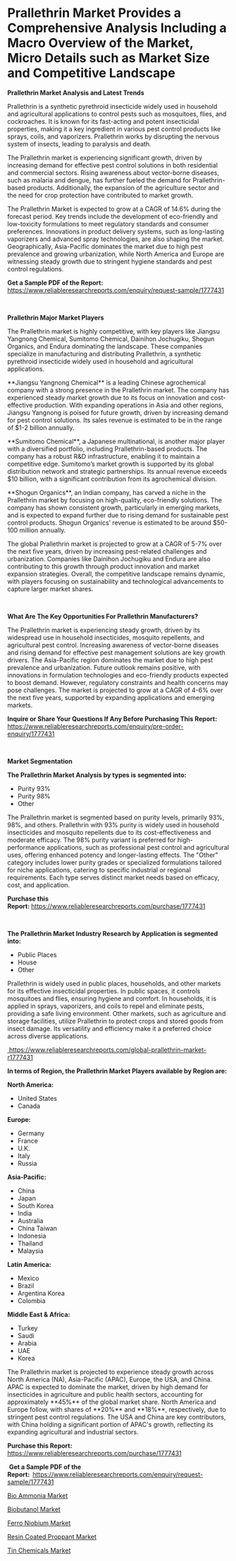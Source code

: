 <p><h1>Prallethrin Market Provides a Comprehensive Analysis Including a Macro Overview of the Market, Micro Details such as Market Size and Competitive Landscape</h1></p><p><strong>Prallethrin Market Analysis and Latest Trends</strong></p>
<p><p>Prallethrin is a synthetic pyrethroid insecticide widely used in household and agricultural applications to control pests such as mosquitoes, flies, and cockroaches. It is known for its fast-acting and potent insecticidal properties, making it a key ingredient in various pest control products like sprays, coils, and vaporizers. Prallethrin works by disrupting the nervous system of insects, leading to paralysis and death.</p><p>The Prallethrin market is experiencing significant growth, driven by increasing demand for effective pest control solutions in both residential and commercial sectors. Rising awareness about vector-borne diseases, such as malaria and dengue, has further fueled the demand for Prallethrin-based products. Additionally, the expansion of the agriculture sector and the need for crop protection have contributed to market growth.</p><p>The Prallethrin Market is expected to grow at a CAGR of 14.6% during the forecast period. Key trends include the development of eco-friendly and low-toxicity formulations to meet regulatory standards and consumer preferences. Innovations in product delivery systems, such as long-lasting vaporizers and advanced spray technologies, are also shaping the market. Geographically, Asia-Pacific dominates the market due to high pest prevalence and growing urbanization, while North America and Europe are witnessing steady growth due to stringent hygiene standards and pest control regulations.</p></p>
<p><strong>Get a Sample PDF of the Report:&nbsp;</strong> <a href="https://www.reliableresearchreports.com/enquiry/request-sample/1777431?utm_campaign=117&utm_medium=2&utm_source=Github&utm_content=ia&utm_term=26012025&utm_id=prallethrin">https://www.reliableresearchreports.com/enquiry/request-sample/1777431</a></p>
<p>&nbsp;</p>
<p><strong>Prallethrin Major Market Players</strong></p>
<p><p>The Prallethrin market is highly competitive, with key players like Jiangsu Yangnong Chemical, Sumitomo Chemical, Dainihon Jochugiku, Shogun Organics, and Endura dominating the landscape. These companies specialize in manufacturing and distributing Prallethrin, a synthetic pyrethroid insecticide widely used in household and agricultural applications.</p><p>**Jiangsu Yangnong Chemical** is a leading Chinese agrochemical company with a strong presence in the Prallethrin market. The company has experienced steady market growth due to its focus on innovation and cost-effective production. With expanding operations in Asia and other regions, Jiangsu Yangnong is poised for future growth, driven by increasing demand for pest control solutions. Its sales revenue is estimated to be in the range of $1-2 billion annually.</p><p>**Sumitomo Chemical**, a Japanese multinational, is another major player with a diversified portfolio, including Prallethrin-based products. The company has a robust R&D infrastructure, enabling it to maintain a competitive edge. Sumitomo’s market growth is supported by its global distribution network and strategic partnerships. Its annual revenue exceeds $10 billion, with a significant contribution from its agrochemical division.</p><p>**Shogun Organics**, an Indian company, has carved a niche in the Prallethrin market by focusing on high-quality, eco-friendly solutions. The company has shown consistent growth, particularly in emerging markets, and is expected to expand further due to rising demand for sustainable pest control products. Shogun Organics’ revenue is estimated to be around $50-100 million annually.</p><p>The global Prallethrin market is projected to grow at a CAGR of 5-7% over the next five years, driven by increasing pest-related challenges and urbanization. Companies like Dainihon Jochugiku and Endura are also contributing to this growth through product innovation and market expansion strategies. Overall, the competitive landscape remains dynamic, with players focusing on sustainability and technological advancements to capture larger market shares.</p></p>
<p>&nbsp;</p>
<p><strong>What Are The Key Opportunities For Prallethrin Manufacturers?</strong></p>
<p><p>The Prallethrin market is experiencing steady growth, driven by its widespread use in household insecticides, mosquito repellents, and agricultural pest control. Increasing awareness of vector-borne diseases and rising demand for effective pest management solutions are key growth drivers. The Asia-Pacific region dominates the market due to high pest prevalence and urbanization. Future outlook remains positive, with innovations in formulation technologies and eco-friendly products expected to boost demand. However, regulatory constraints and health concerns may pose challenges. The market is projected to grow at a CAGR of 4-6% over the next five years, supported by expanding applications and emerging markets.</p></p>
<p><strong>Inquire or Share Your Questions If Any Before Purchasing This Report:</strong> <a href="https://www.reliableresearchreports.com/enquiry/pre-order-enquiry/1777431?utm_campaign=117&utm_medium=2&utm_source=Github&utm_content=ia&utm_term=26012025&utm_id=prallethrin">https://www.reliableresearchreports.com/enquiry/pre-order-enquiry/1777431</a></p>
<p>&nbsp;</p>
<p><strong>Market Segmentation</strong></p>
<p><strong>The Prallethrin Market Analysis by types is segmented into:</strong></p>
<p><ul><li>Purity 93%</li><li>Purity 98%</li><li>Other</li></ul></p>
<p><p>The Prallethrin market is segmented based on purity levels, primarily 93%, 98%, and others. Prallethrin with 93% purity is widely used in household insecticides and mosquito repellents due to its cost-effectiveness and moderate efficacy. The 98% purity variant is preferred for high-performance applications, such as professional pest control and agricultural uses, offering enhanced potency and longer-lasting effects. The "Other" category includes lower purity grades or specialized formulations tailored for niche applications, catering to specific industrial or regional requirements. Each type serves distinct market needs based on efficacy, cost, and application.</p></p>
<p><strong>Purchase this Report:&nbsp;</strong><a href="https://www.reliableresearchreports.com/purchase/1777431?utm_campaign=117&utm_medium=2&utm_source=Github&utm_content=ia&utm_term=26012025&utm_id=prallethrin">https://www.reliableresearchreports.com/purchase/1777431</a></p>
<p>&nbsp;</p>
<p><strong>The Prallethrin Market Industry Research by Application is segmented into:</strong></p>
<p><ul><li>Public Places</li><li>House</li><li>Other</li></ul></p>
<p><p>Prallethrin is widely used in public places, households, and other markets for its effective insecticidal properties. In public spaces, it controls mosquitoes and flies, ensuring hygiene and comfort. In households, it is applied in sprays, vaporizers, and coils to repel and eliminate pests, providing a safe living environment. Other markets, such as agriculture and storage facilities, utilize Prallethrin to protect crops and stored goods from insect damage. Its versatility and efficiency make it a preferred choice across diverse applications.</p></p>
<p><a href="https://www.reliableresearchreports.com/global-prallethrin-market-r1777431?utm_campaign=117&utm_medium=2&utm_source=Github&utm_content=ia&utm_term=26012025&utm_id=prallethrin">&nbsp;https://www.reliableresearchreports.com/global-prallethrin-market-r1777431</a></p>
<p><strong>In terms of Region, the Prallethrin Market Players available by Region are:</strong></p>
<p>
    <p> <strong> North America: </strong>
        <ul>
            <li>United States</li>
            <li>Canada</li>
        </ul>
        </p> 
    <p> <strong> Europe: </strong>
        <ul>
            <li>Germany</li>
            <li>France</li>
            <li>U.K.</li>
            <li>Italy</li>
            <li>Russia</li>
        </ul>
        </p> 
    <p> <strong> Asia-Pacific: </strong>
        <ul>
            <li>China</li>
            <li>Japan</li>
            <li>South Korea</li>
            <li>India</li>
            <li>Australia</li>
            <li>China Taiwan</li>
            <li>Indonesia</li>
            <li>Thailand</li>
            <li>Malaysia</li>
        </ul>
        </p> 
    <p> <strong> Latin America: </strong>
        <ul>
            <li>Mexico</li>
            <li>Brazil</li>
            <li>Argentina Korea</li>
            <li>Colombia</li>
        </ul>
        </p> 
    <p> <strong> Middle East & Africa: </strong>
        <ul>
            <li>Turkey</li>
            <li>Saudi</li>
            <li>Arabia</li>
            <li>UAE</li>
            <li>Korea</li>
        </ul>
    </p>
    </p>
<p><p>The Prallethrin market is projected to experience steady growth across North America (NA), Asia-Pacific (APAC), Europe, the USA, and China. APAC is expected to dominate the market, driven by high demand for insecticides in agriculture and public health sectors, accounting for approximately **45%** of the global market share. North America and Europe follow, with shares of **20%** and **18%**, respectively, due to stringent pest control regulations. The USA and China are key contributors, with China holding a significant portion of APAC's growth, reflecting its expanding agricultural and industrial sectors.</p></p>
<p><strong>Purchase this Report: </strong><a href="https://www.reliableresearchreports.com/purchase/1777431?utm_campaign=117&utm_medium=2&utm_source=Github&utm_content=ia&utm_term=26012025&utm_id=prallethrin">https://www.reliableresearchreports.com/purchase/1777431</a></p>
<p>&nbsp;<strong>Get a Sample PDF of the Report:&nbsp;&nbsp;</strong><a href="https://www.reliableresearchreports.com/enquiry/request-sample/1777431?utm_campaign=117&utm_medium=2&utm_source=Github&utm_content=ia&utm_term=26012025&utm_id=prallethrin">https://www.reliableresearchreports.com/enquiry/request-sample/1777431</a></p>
<p><strong></strong></p>
<p><p><a href="https://github.com/SamiaChowdhury801/Market-Research-Report-List-1/blob/main/bio-ammonia-market.md?utm_campaign=117&utm_medium=2&utm_source=Github&utm_content=ia&utm_term=26012025&utm_id=prallethrin">Bio Ammonia Market</a></p><p><a href="https://github.com/indrystar/Market-Research-Report-List-5/blob/main/biobutanol-market.md?utm_campaign=117&utm_medium=2&utm_source=Github&utm_content=ia&utm_term=26012025&utm_id=prallethrin">Biobutanol Market</a></p><p><a href="https://github.com/shewlisapsai/Market-Research-Report-List-1/blob/main/ferro-niobium-market.md?utm_campaign=117&utm_medium=2&utm_source=Github&utm_content=ia&utm_term=26012025&utm_id=prallethrin">Ferro Niobium Market</a></p><p><a href="https://github.com/LilianFaulkner65/Market-Research-Report-List-1/blob/main/resin-coated-proppant-market.md?utm_campaign=117&utm_medium=2&utm_source=Github&utm_content=ia&utm_term=26012025&utm_id=prallethrin">Resin Coated Proppant Market</a></p><p><a href="https://github.com/AKSHATREPORTPRIME/Market-Research-Report-List-7/blob/main/tin-chemicals-market.md?utm_campaign=117&utm_medium=2&utm_source=Github&utm_content=ia&utm_term=26012025&utm_id=prallethrin">Tin Chemicals Market</a></p></p>